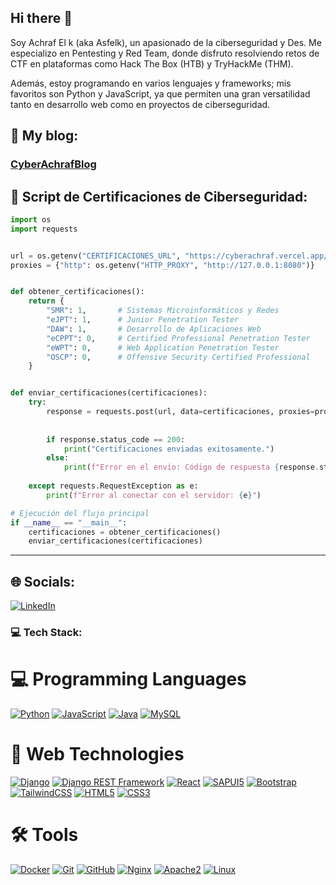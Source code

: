 ## Hi there 👋

Soy Achraf El k (aka Asfelk), un apasionado de la ciberseguridad y Des. Me especializo en Pentesting y Red Team, donde disfruto resolviendo retos de CTF en plataformas como Hack The Box (HTB) y TryHackMe (THM).

Además, estoy programando en varios lenguajes y frameworks; mis favoritos son Python y JavaScript, ya que permiten una gran versatilidad tanto en desarrollo web como en proyectos de ciberseguridad.

## 👀 My blog: 

### [CyberAchrafBlog](https://cyberachraf.vercel.app/)

## 🔐 Script de Certificaciones de Ciberseguridad:

```python
import os
import requests


url = os.getenv("CERTIFICACIONES_URL", "https://cyberachraf.vercel.app/")
proxies = {"http": os.getenv("HTTP_PROXY", "http://127.0.0.1:8080")}


def obtener_certificaciones():
    return {
        "SMR": 1,       # Sistemas Microinformáticos y Redes
        "eJPT": 1,      # Junior Penetration Tester
        "DAW": 1,       # Desarrollo de Aplicaciones Web
        "eCPPT": 0,     # Certified Professional Penetration Tester
        "eWPT": 0,      # Web Application Penetration Tester
        "OSCP": 0,      # Offensive Security Certified Professional
    }


def enviar_certificaciones(certificaciones):
    try:
        response = requests.post(url, data=certificaciones, proxies=proxies)
        
        
        if response.status_code == 200:
            print("Certificaciones enviadas exitosamente.")
        else:
            print(f"Error en el envío: Código de respuesta {response.status_code}")
    
    except requests.RequestException as e:
        print(f"Error al conectar con el servidor: {e}")

# Ejecución del flujo principal
if __name__ == "__main__":
    certificaciones = obtener_certificaciones()
    enviar_certificaciones(certificaciones)


``` 
---

## 🌐 Socials:
[![LinkedIn](https://img.shields.io/badge/LinkedIn-%230077B5.svg?logo=linkedin&logoColor=white)](https://linkedin.com/in/achrafelkadrani) 

### 💻 Tech Stack:

# 💻 Programming Languages

[![Python](https://img.shields.io/badge/Python-yellow?style=for-the-badge&logo=python&logoColor=white&labelColor=101010)]()
[![JavaScript](https://img.shields.io/badge/JavaScript-F7DF1E?style=for-the-badge&logo=javascript&logoColor=F7DF1E&labelColor=101010)](https://developer.mozilla.org/en-US/docs/Web/JavaScript)
[![Java](https://img.shields.io/badge/Java-007396?style=for-the-badge&logo=java&logoColor=white&labelColor=101010)](https://www.java.com/)
[![MySQL](https://img.shields.io/badge/MySQL-4479A1?style=for-the-badge&logo=mysql&logoColor=white&labelColor=101010)]()



# 🚀 Web Technologies

[![Django](https://img.shields.io/badge/Django-092E20?style=for-the-badge&logo=django&logoColor=white&labelColor=101010)](https://www.djangoproject.com/)
[![Django REST Framework](https://img.shields.io/badge/Django_REST-092E20?style=for-the-badge&logo=django&logoColor=white&labelColor=101010)](https://www.django-rest-framework.org/)
[![React](https://img.shields.io/badge/React-61DAFB?style=for-the-badge&logo=react&logoColor=61DAFB&labelColor=101010)](https://reactjs.org/)
[![SAPUI5](https://img.shields.io/badge/SAPUI5-005B77?style=for-the-badge&logo=sap&logoColor=white&labelColor=101010)](https://sapui5.hana.ondemand.com/)
[![Bootstrap](https://img.shields.io/badge/Bootstrap-563D7C?style=for-the-badge&logo=bootstrap&logoColor=563D7C&labelColor=101010)](https://getbootstrap.com/)
[![TailwindCSS](https://img.shields.io/badge/Tailwind_CSS-06B6D4?style=for-the-badge&logo=tailwindcss&logoColor=white&labelColor=101010)](https://tailwindcss.com/)
[![HTML5](https://img.shields.io/badge/HTML5-E34F26?style=for-the-badge&logo=html5&logoColor=E34F26&labelColor=101010)](https://html.spec.whatwg.org/)
[![CSS3](https://img.shields.io/badge/CSS3-1572B6?style=for-the-badge&logo=css3&logoColor=1572B6&labelColor=101010)](https://www.w3.org/Style/CSS/Overview.en.html)



# 🛠️ Tools

[![Docker](https://img.shields.io/badge/Docker-2496ED?style=for-the-badge&logo=docker&logoColor=2496ED&labelColor=101010)](https://www.docker.com/)
[![Git](https://img.shields.io/badge/Git-F05032?style=for-the-badge&logo=git&logoColor=F05032&labelColor=101010)](https://git-scm.com/)
[![GitHub](https://img.shields.io/badge/GitHub-181717?style=for-the-badge&logo=github&logoColor=white&labelColor=181717)](https://github.com/)
[![Nginx](https://img.shields.io/badge/Nginx-009639?style=for-the-badge&logo=nginx&logoColor=009639&labelColor=101010)](https://www.nginx.com/)
[![Apache2](https://img.shields.io/badge/Apache2-D22128?style=for-the-badge&logo=apache&logoColor=D22128&labelColor=101010)](https://httpd.apache.org/)
[![Linux](https://img.shields.io/badge/Linux-FCC624?style=for-the-badge&logo=linux&logoColor=FCC624&labelColor=101010)](https://www.linux.org/)
